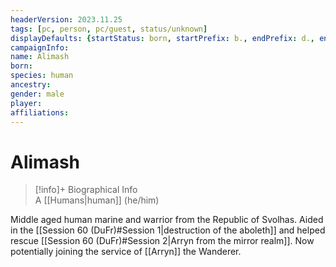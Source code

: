 ```yaml
---
headerVersion: 2023.11.25
tags: [pc, person, pc/guest, status/unknown]
displayDefaults: {startStatus: born, startPrefix: b., endPrefix: d., endStatus: died}
campaignInfo:
name: Alimash
born:
species: human
ancestry:
gender: male
player:
affiliations:
---
```

# Alimash
>[!info]+ Biographical Info  
> A [[Humans|human]] (he/him)

Middle aged human marine and warrior from the Republic of Svolhas. Aided in the [[Session 60 (DuFr)#Session 1|destruction of the aboleth]] and helped rescue [[Session 60 (DuFr)#Session 2|Arryn from the mirror realm]]. Now potentially joining the service of [[Arryn]] the Wanderer.
